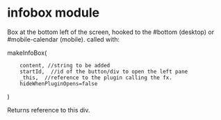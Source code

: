 infobox module
==============

Box at the bottom left of the screen, hooked to the #bottom (desktop) or #mobile-calendar (mobile). 
called with:

makeInfoBox(

		content, //string to be added
		startId,  //id of the button/div to open the left pane
		_this,  //reference to the plugin calling the fx.
		hideWhenPluginOpens=false  
)



Returns reference to this div.  
